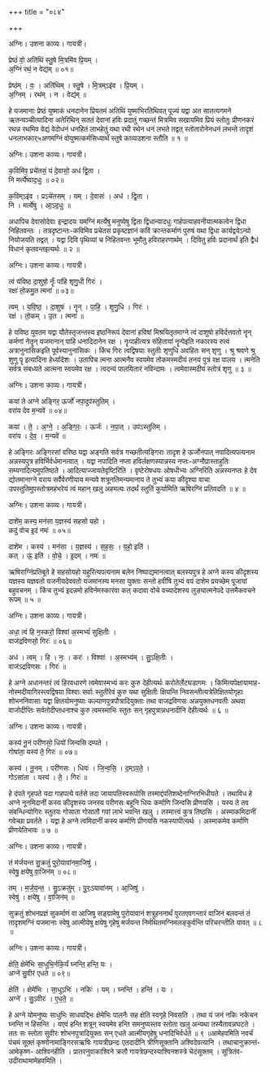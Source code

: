 +++
title = "०८४"

+++


अग्निः। उशना काव्यः। गायत्री।

प्रेष्ठं॑ वो॒ अति॑थिं स्तु॒षे मि॒त्रमि॑व प्रि॒यम् ।  
अ॒ग्निं रथं॒ न वेद्य॑म् ॥ ०१॥

प्रेष्ठ॑म् । वः॒ । अति॑थिम् । स्तु॒षे । मि॒त्रम्ऽइ॑व । प्रि॒यम् ।  
अ॒ग्निम् । रथ॑म् । न । वेद्य॑म् ॥

हे यजमानाः प्रेष्ठं युष्माकं धनदानेन प्रियतमं अतिथिं युष्माभिरतिथिवत् पूज्यं यद्वा अत सातत्यगमने ऋतन्यञ्चीत्यादिना अतेरिथिन् सततं देवानां हविः प्रदातुं गच्छन्तं मित्रमिव सखायमिव प्रियं स्तोतुः प्रीणनकरं रथन्न रथमिव वेद्यं वेदोधनं धनहितं लाभहेतुं यथा रथी रथेन धनं लभते तद्वत् स्तोतारोनेनधनं लभन्ते तादृशं धनलाभकार्५अणमग्निं वोयुष्मत्कर्मसिध्यार्थं स्तुषे काव्यउशना स्तौति ॥ १ ॥

अग्निः। उशना काव्यः। गायत्री।

क॒विमि॑व॒ प्रचे॑तसं॒ यं दे॒वासो॒ अध॑ द्वि॒ता ।  
नि मर्त्ये॑ष्वाद॒धुः ॥ ०२॥

क॒विम्ऽइ॑व । प्रऽचे॑तसम् । यम् । दे॒वासः॑ । अध॑ । द्वि॒ता ।  
नि । मर्त्ये॑षु । आ॒ऽद॒धुः ॥

अधापिच देवासोदेवाः इन्द्रादयः यमग्निं मर्त्येषु मनुष्येषु द्विता द्विधान्यादधुः गार्हपत्याहवनीयात्मकत्वेन द्विधा निहितवन्तः । तत्रदृष्टान्तः-कविमिव प्रचेतसं प्रकृष्टज्ञानं कविं क्रान्तकर्माणं पुरुषं यथा द्विधा कार्यद्वयेऽन्यो नियोजयति तद्वत् । यद्वा दिवि पृथिव्यां च निहितवन्तः भूमौतु हविराहरणार्थम् । दिवितु हविः प्रदानार्थं इति द्वैधं विधानं कृतवन्तइत्यर्थः ॥ २ ॥

अग्निः। उशना काव्यः। गायत्री।

त्वं य॑विष्ठ दा॒शुषो॒ नॄँः पा॑हि शृणु॒धी गिरः॑ ।  
रक्षा॑ तो॒कमु॒त त्मना॑ ॥ ०३॥

त्वम् । य॒वि॒ष्ठ॒ । दा॒शुषः॑ । नॄन् । पा॒हि॒ । शृ॒णु॒धि । गिरः॑ ।  
रक्ष॑ । तो॒कम् । उ॒त । त्मना॑ ॥

हे यविष्ठ युवतम यद्वा यौतेस्तृजन्तस्य इष्ठनिरूपं देवानां हविषां मिश्रयितृतमाग्ने त्वं दाशुषो हविर्दत्तवतो नॄन् कर्मणां नेतॄन् यजमानान् पाहि धनादिदानेन रक्ष । नॄःपाहीत्यत्र संहितायां नॄन्पेइति नकारस्य रुत्वं अत्रानुनासिकइति पूर्वस्यानुनासिकः । किंच गिरः त्वद्विषयाः स्तुतीः शृणुधि अवहितः सन् शृणु । श्रु श्रवणे श्रु शुणु पॄ इत्यादिना हेर्ध्यादेशः । उतापिच त्मना आत्मनैव स्वयमेव तोकमस्मदीयं तनयं पुत्रं रक्ष पालय । त्मनेति सर्वत्र संबध्यते आत्मना स्वयमेव रक्ष । त्वदन्यं पालयितारं नविन्दामः । त्वमेवास्मदीयं स्तोत्रं शृणु ॥ ३ ॥

अग्निः। उशना काव्यः। गायत्री।

कया॑ ते अग्ने अङ्गिर॒ ऊर्जो॑ नपा॒दुप॑स्तुतिम् ।  
वरा॑य देव म॒न्यवे॑ ॥ ०४॥

कया॑ । ते॒ । अ॒ग्ने॒ । अ॒ङ्गि॒रः॒ । ऊर्जः॑ । न॒पा॒त् । उप॑ऽस्तुतिम् ।  
वरा॑य । दे॒व॒ । म॒न्यवे॑ ॥

हे अङ्गिरः अङ्गिरसां वरिष्ठ यद्वा अङ्गति सर्वत्र गच्छतीत्यङ्गिराः तादृश हे ऊर्जोनपात् नपादित्यपत्यनाम अन्नस्यपुत्र हविर्भिर्वर्धमानत्वात् । यद्वा नपादिति नप्ता हविर्लक्षणस्यान्नस्य नप्तः-अग्नौप्रास्ताहुतिः सम्यगादित्यमुपतिष्ठते । आदित्याज्जायतेवृष्टिरिति । वृष्टेरोषधयः ओषधीभ्यः अग्निरिति अन्नस्यनप्तः हे देव द्योतमानाग्ने वराय सर्वैर्वरणीयाय मन्यवे शत्रूनतिमन्यमानाय ते तुभ्यं कया कीदृश्या वाचा उपस्तुतिमुपस्तोत्रमहंभरेयं त्वं महान् खलु अहमल्पः तदर्थं स्तुतिं कुर्यामिति ऋषिरग्निं प्रतिवदति ॥ ४ ॥

अग्निः। उशना काव्यः। गायत्री।

दाशे॑म॒ कस्य॒ मन॑सा य॒ज्ञस्य॑ सहसो यहो ।  
कदु॑ वोच इ॒दं नमः॑ ॥ ०५॥

दाशे॑म । कस्य॑ । मन॑सा । य॒ज्ञस्य॑ । स॒ह॒सः॒ । य॒हो॒ इति॑ ।  
कत् । ऊं॒ इति॑ । वो॒चे॒ । इ॒दम् । नमः॑ ॥

ऋषिराग्निंप्रतिबूते हे सहसोयहो यहुरित्यपत्यनाम बलेन निष्पाद्यमानत्वात् बलस्यपुत्र हे अग्ने कस्य कीदृशस्य यज्ञस्य यज्ञवतो यजनीयदेववतो यजमानस्य मनसा युक्ताः सन्तो हवींषि तुभ्यं वयं दाशेम प्रयच्छेम पूजायां बहुवचनम् । किंच तुभ्यं इदन्नमो हविर्नमस्कारंवा कत् कदावा वोचे वच्यादेशस्य लुङ्यात्मनेपदे उत्तमैकवचने रूपम् ॥ ५ ॥

अग्निः। उशना काव्यः। गायत्री।

अधा॒ त्वं हि न॒स्करो॒ विश्वा॑ अ॒स्मभ्यं॑ सुक्षि॒तीः ।  
वाज॑द्रविणसो॒ गिरः॑ ॥ ०६॥

अध॑ । त्वम् । हि । नः॒ । करः॑ । विश्वाः॑ । अ॒स्मभ्य॑म् । सु॒ऽक्षि॒तीः ।  
वाज॑ऽद्रविणसः । गिरः॑ ॥

हे अग्ने अधानन्तरं त्वं हिरवधारणे त्वमेवास्मभ्यं करः कुरु देहीत्यर्थः करोतेर्लेट्यडागमः । किमित्यपेक्षायामाह-नोस्मदीयागिरस्त्वद्विषया विश्वाः सर्वाः स्तुतीरेवं कुरु यथा सुक्षितीः क्षियन्ति निवसन्तीत्यत्रेतिक्षितयोगृहाः शोभननिवासाः यद्वा क्षितयोमनुष्याः कल्याणपुत्रपौत्रादियुक्ताः तथा वाजद्रविणसः अन्नयुक्तधनवतीः अथवा वाजोदीप्तिः सर्वतोदीप्तधनाश्च कुरु त्वमस्माभिः स्तुतः सन् गृहपुत्रान्नधनादीनि देहीत्यर्थः ॥ ६ ॥

अग्निः। उशना काव्यः। गायत्री।

कस्य॑ नू॒नं परी॑णसो॒ धियो॑ जिन्वसि दम्पते ।  
गोषा॑ता॒ यस्य॑ ते॒ गिरः॑ ॥ ०७॥

कस्य॑ । नू॒नम् । परी॑णसः । धियः॑ । जि॒न्व॒सि॒ । द॒म्ऽप॒ते॒ ।  
गोऽसा॑ता । यस्य॑ । ते॒ । गिरः॑ ॥

हे दंपते गृहपते यदा गाहपत्ये वर्तसे तदा जायापतिस्वरूपोसि तस्माद्दंपतिशब्देनाग्निरभिधीयते । तथाविध हे अग्ने नूनमिदानीं कस्य कीदृशस्य जनस्य परीणसः बहूनि धियः कर्माणि जिन्वसि प्रीणयसि । यस्य ते तव संबन्धिन्योगिरः स्तुतयः गोसाता गोसातौ गवां लाभे भवन्ति खलु । तस्मात्त्वं कुत्र तिष्ठसि । अस्माकमिदानीं गवेच्छा प्रवर्तते । यद्वा हे अग्ने त्वमिदानीं कस्य कर्माणि प्रीणयसि नकस्यापीत्यर्थः । अस्माकमेव कर्माणि प्रीणयेतिभावः ॥ ७ ॥

अग्निः। उशना काव्यः। गायत्री।

तं म॑र्जयन्त सु॒क्रतुं॑ पुरो॒यावा॑नमा॒जिषु॑ ।  
स्वेषु॒ क्षये॑षु वा॒जिन॑म् ॥ ०८॥

तम् । म॒र्ज॒य॒न्त॒ । सु॒ऽक्रतु॑म् । पु॒रः॒ऽयावा॑नम् । आ॒जिषु॑ ।  
स्वेषु॑ । क्षये॑षु । वा॒जिन॑म् ॥

सुक्रतुं शोभनप्रज्ञं सुकर्माणं वा आजिषु सङ्ग्रामेषु पुरोयावानं शत्रुहननार्थं पुरतएवगन्तारं वाजिनं बलवन्तं तं तादृशमग्निं यजमानाः स्वेषु आत्मीयेषु क्षयेषु गृहेषु मर्जयन्त निर्मथितमग्निमलङ्कुर्वन्ति परिचरन्तीति यावत् ॥ ८ ॥

अग्निः। उशना काव्यः। गायत्री।

क्षेति॒ क्षेमे॑भिः सा॒धुभि॒र्नकि॒र्यं घ्नन्ति॒ हन्ति॒ यः ।  
अग्ने॑ सु॒वीर॑ एधते ॥ ०९॥

क्षेति॑ । क्षेमे॑भिः । सा॒धुऽभिः॑ । नकिः॑ । यम् । घ्नन्ति॑ । हन्ति॑ । यः ।  
अग्ने॑ । सु॒ऽवीरः॑ । ए॒ध॒ते॒ ॥

हे अग्ने योमनुष्यः साधुभिः साधयद्भिः क्षेमेभिः पालनैः सह क्षेति स्वगृहे निवसति । तथा यं जनं नकिः नकेचन घ्नन्ति न हिंसन्ति । यएवं हन्ति शत्रून् स्वयमेव हन्ति समनुष्यस्तव स्तोता खलु अन्यथा तस्यैतावन्नघटते । ततः सः स्तोता सुवीरः शोभनपुत्रादियुक्तः सन् एधते आत्मीयगृहेषु धनादिभिर्वर्धते ॥ ९ ॥आमेहवमिति नवर्चं पंचमं सूक्तं कृष्णोनामाङ्गिरसऋषिः गायत्रीछन्दः एतदादीनि त्रीणिसूक्तानि अश्विदेवत्यानि । तथाचानुक्रान्तं-आमेकृष्ण- आश्विनंहीति । प्रातरनुवाकाश्विने क्रतौ गायत्रेछन्दस्याश्विनशस्त्रे चेदंसूक्तम् । सूत्रितंव-उदीराथामामेहवमिति ।